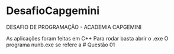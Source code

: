 # DesafioCapgemini
DESAFIO DE PROGRAMAÇÃO - ACADEMIA CAPGEMINI

As aplicações foram feitas em C++
Para rodar basta abrir o .exe
O programa nunb.exe se refere a # Questão 01
